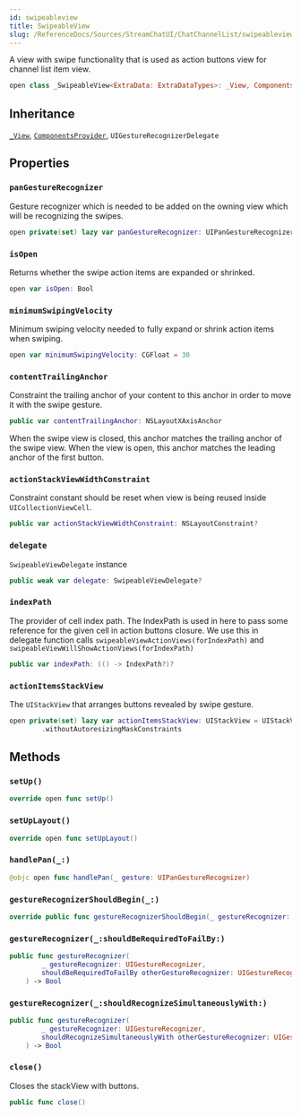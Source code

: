 ```yaml
---
id: swipeableview 
title: SwipeableView
slug: /ReferenceDocs/Sources/StreamChatUI/ChatChannelList/swipeableview
---
```


A view with swipe functionality that is used as action buttons view for channel list item view.

``` swift
open class _SwipeableView<ExtraData: ExtraDataTypes>: _View, ComponentsProvider, UIGestureRecognizerDelegate 
```

## Inheritance

[`_View`](../CommonViews/_View), [`ComponentsProvider`](../Utils/ComponentsProvider), `UIGestureRecognizerDelegate`

## Properties

### `panGestureRecognizer`

Gesture recognizer which is needed to be added on the owning view which will be recognizing the swipes.

``` swift
open private(set) lazy var panGestureRecognizer: UIPanGestureRecognizer 
```

### `isOpen`

Returns whether the swipe action items are expanded or shrinked.

``` swift
open var isOpen: Bool 
```

### `minimumSwipingVelocity`

Minimum swiping velocity needed to fully expand or shrink action items when swiping.

``` swift
open var minimumSwipingVelocity: CGFloat = 30
```

### `contentTrailingAnchor`

Constraint the trailing anchor of your content to this anchor in order to move it with the swipe gesture.

``` swift
public var contentTrailingAnchor: NSLayoutXAxisAnchor 
```

When the swipe view is closed, this anchor matches the trailing anchor of the swipe view. When the view
is open, this anchor matches the leading anchor of the first button.

### `actionStackViewWidthConstraint`

Constraint constant should be reset when view is being reused inside `UICollectionViewCell`.

``` swift
public var actionStackViewWidthConstraint: NSLayoutConstraint?
```

### `delegate`

`SwipeableViewDelegate` instance

``` swift
public weak var delegate: SwipeableViewDelegate?
```

### `indexPath`

The provider of cell index path. The IndexPath is used in here to pass some reference
for the given cell in action buttons closure. We use this in delegate function
calls `swipeableViewActionViews(forIndexPath)` and `swipeableViewWillShowActionViews(forIndexPath)`

``` swift
public var indexPath: (() -> IndexPath?)?
```

### `actionItemsStackView`

The `UIStackView` that arranges buttons revealed by swipe gesture.

``` swift
open private(set) lazy var actionItemsStackView: UIStackView = UIStackView()
        .withoutAutoresizingMaskConstraints
```

## Methods

### `setUp()`

``` swift
override open func setUp() 
```

### `setUpLayout()`

``` swift
override open func setUpLayout() 
```

### `handlePan(_:)`

``` swift
@objc open func handlePan(_ gesture: UIPanGestureRecognizer) 
```

### `gestureRecognizerShouldBegin(_:)`

``` swift
override public func gestureRecognizerShouldBegin(_ gestureRecognizer: UIGestureRecognizer) -> Bool 
```

### `gestureRecognizer(_:shouldBeRequiredToFailBy:)`

``` swift
public func gestureRecognizer(
        _ gestureRecognizer: UIGestureRecognizer,
        shouldBeRequiredToFailBy otherGestureRecognizer: UIGestureRecognizer
    ) -> Bool 
```

### `gestureRecognizer(_:shouldRecognizeSimultaneouslyWith:)`

``` swift
public func gestureRecognizer(
        _ gestureRecognizer: UIGestureRecognizer,
        shouldRecognizeSimultaneouslyWith otherGestureRecognizer: UIGestureRecognizer
    ) -> Bool 
```

### `close()`

Closes the stackView with buttons.

``` swift
public func close() 
```
